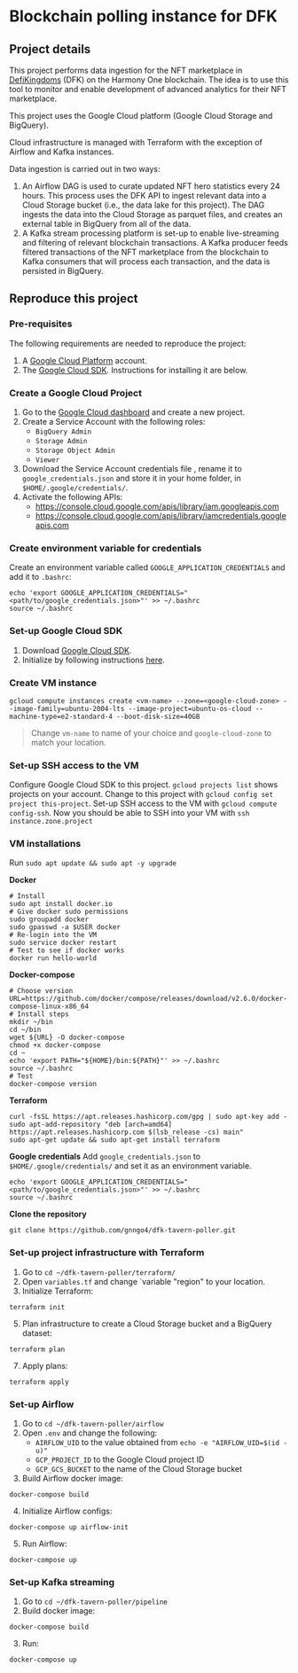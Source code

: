 # Blockchain polling instance for DFK

## Project details
This project performs data ingestion for the NFT marketplace in [DefiKingdoms](https://defikingdoms.com/) (DFK) on the Harmony One blockchain. 
The idea is to use this tool to monitor and enable development of advanced analytics for their NFT marketplace. 

This project uses the Google Cloud platform (Google Cloud Storage and BigQuery).

Cloud infrastructure is managed with Terraform with the exception of Airflow and Kafka instances.

Data ingestion is carried out in two ways:
  1. An Airflow DAG is used to curate updated NFT hero statistics every 24 hours. This process uses 
  the DFK API to ingest relevant data into a Cloud Storage bucket (i.e., the data lake for this project). 
  The DAG ingests the data into the Cloud Storage as parquet files, and creates an external table in BigQuery 
  from all of the data.
  2. A Kafka stream processing platform is set-up to enable live-streaming and filtering of relevant blockchain 
  transactions. A Kafka producer feeds filtered transactions of the NFT marketplace from the blockchain to Kafka 
  consumers that will process each transaction, and the data is persisted in BigQuery.
  
## Reproduce this project

### Pre-requisites

The following requirements are needed to reproduce the project:
  1. A [Google Cloud Platform](https://cloud.google.com/) account.
  2. The [Google Cloud SDK](https://cloud.google.com/sdk). Instructions for installing it are below.

### Create a Google Cloud Project

1. Go to the [Google Cloud dashboard](https://console.cloud.google.com/home/dashboard) and create a new project.
2. Create a Service Account with the following roles:
   - `BigQuery Admin`
   - `Storage Admin`
   - `Storage Object Admin`
   - `Viewer`
3. Download the Service Account credentials file , rename it to `google_credentials.json` and store it in your home folder, in `$HOME/.google/credentials/`.
4. Activate the following APIs:
   - https://console.cloud.google.com/apis/library/iam.googleapis.com
   - https://console.cloud.google.com/apis/library/iamcredentials.googleapis.com

### Create environment variable for credentials

Create an environment variable called `GOOGLE_APPLICATION_CREDENTIALS` and add it to `.bashrc`:
```
echo 'export GOOGLE_APPLICATION_CREDENTIALS="<path/to/google_credentials.json>"' >> ~/.bashrc
source ~/.bashrc
```

### Set-up Google Cloud SDK

1. Download [Google Cloud SDK](https://cloud.google.com/sdk/docs/install).
2. Initialize by following instructions [here](https://cloud.google.com/sdk/docs/install-sdk).

### Create VM instance

```
gcloud compute instances create <vm-name> --zone=<google-cloud-zone> --image-family=ubuntu-2004-lts --image-project=ubuntu-os-cloud --machine-type=e2-standard-4 --boot-disk-size=40GB
```
> Change `vm-name` to name of your choice and `google-cloud-zone` to match your location.

### Set-up SSH access to the VM

Configure Google Cloud SDK to this project. `gcloud projects list` shows projects on your account. 
Change to this project with `gcloud config set project this-project`.
Set-up SSH access to the VM with `gcloud compute config-ssh`. 
Now you should be able to SSH into your VM with `ssh instance.zone.project`

### VM installations

Run `sudo apt update && sudo apt -y upgrade`

**Docker**
```
# Install
sudo apt install docker.io
# Give docker sudo permissions
sudo groupadd docker
sudo gpasswd -a $USER docker
# Re-login into the VM
sudo service docker restart
# Test to see if docker works
docker run hello-world
```
**Docker-compose**
```
# Choose version
URL=https://github.com/docker/compose/releases/download/v2.6.0/docker-compose-linux-x86_64
# Install steps
mkdir ~/bin
cd ~/bin
wget ${URL} -O docker-compose
chmod +x docker-compose
cd ~
echo 'export PATH="${HOME}/bin:${PATH}"' >> ~/.bashrc
source ~/.bashrc
# Test
docker-compose version
```
**Terraform**
```
curl -fsSL https://apt.releases.hashicorp.com/gpg | sudo apt-key add -
sudo apt-add-repository "deb [arch=amd64] https://apt.releases.hashicorp.com $(lsb_release -cs) main"
sudo apt-get update && sudo apt-get install terraform
```
**Google credentials**
Add `google_credentials.json` to `$HOME/.google/credentials/` and set it as an environment variable.
```
echo 'export GOOGLE_APPLICATION_CREDENTIALS="<path/to/google_credentials.json>"' >> ~/.bashrc
source ~/.bashrc
```
**Clone the repository**
```
git clone https://github.com/gnngo4/dfk-tavern-poller.git
```

### Set-up project infrastructure with Terraform
1. Go to `cd ~/dfk-tavern-poller/terraform/`
2. Open `variables.tf` and change `variable "region" to your location.
3. Initialize Terraform:
```
terraform init
```
5. Plan infrastructure to create a Cloud Storage bucket and a BigQuery dataset:
```
terraform plan
```
7. Apply plans:
```
terraform apply
```

### Set-up Airflow 
1. Go to `cd ~/dfk-tavern-poller/airflow`
2. Open `.env` and change the following:
   - `AIRFLOW_UID` to the value  obtained from `echo -e "AIRFLOW_UID=$(id -u)"`
   - `GCP_PROJECT_ID` to the Google Cloud project ID
   - `GCP_GCS_BUCKET` to the name of the Cloud Storage bucket
3. Build Airflow docker image:
```
docker-compose build
```
4. Initialize Airflow configs:
```
docker-compose up airflow-init
```
5. Run Airflow:
```
docker-compose up
```

### Set-up Kafka streaming 
1. Go to `cd ~/dfk-tavern-poller/pipeline`
2. Build docker image:
```
docker-compose build
```
3. Run:
```
docker-compose up
```
